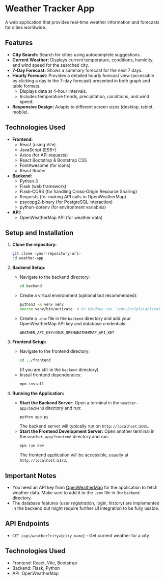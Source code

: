# Weather Tracker App

A web application that provides real-time weather information and forecasts for cities worldwide.

## Features

*   **City Search:** Search for cities using autocomplete suggestions.
*   **Current Weather:** Displays current temperature, conditions, humidity, and wind speed for the searched city.
*   **7-Day Forecast:** Shows a summary forecast for the next 7 days.
*   **Hourly Forecast:** Provides a detailed hourly forecast view (accessible by clicking a day in the 7-day forecast) presented in both graph and table formats.
    *   Displays data at 4-hour intervals.
    *   Includes temperature trends, precipitation, conditions, and wind speed.
*   **Responsive Design:** Adapts to different screen sizes (desktop, tablet, mobile).

## Technologies Used

*   **Frontend:**
    *   React (using Vite)
    *   JavaScript (ES6+)
    *   Axios (for API requests)
    *   React Bootstrap & Bootstrap CSS
    *   FontAwesome (for icons)
    *   React Router
*   **Backend:**
    *   Python 3
    *   Flask (web framework)
    *   Flask-CORS (for handling Cross-Origin Resource Sharing)
    *   Requests (for making API calls to OpenWeatherMap)
    *   psycopg2-binary (for PostgreSQL interaction)
    *   python-dotenv (for environment variables)
*   **API:**
    *   OpenWeatherMap API (for weather data) 

## Setup and Installation

1.  **Clone the repository:**
    ```bash
    git clone <your-repository-url>
    cd weather-app
    ```

2.  **Backend Setup:**
    *   Navigate to the backend directory:
        ```bash
        cd backend
        ```
    *   Create a virtual environment (optional but recommended):
        ```bash
        python3 -m venv venv
        source venv/bin/activate  # On Windows use `venv\Scripts\activate`
        ```
    *   Create a `.env` file in the `backend` directory and add your OpenWeatherMap API key and database credentials:
        ```env
        WEATHER_API_KEY=YOUR_OPENWEATHERMAP_API_KEY

3.  **Frontend Setup:**
    *   Navigate to the frontend directory:
        ```bash
        cd ../frontend 
        ```
        (If you are still in the `backend` directory)
    *   Install frontend dependencies:
        ```bash
        npm install
        ```

4.  **Running the Application:**
    *   **Start the Backend Server:**
        Open a terminal in the `weather-app/backend` directory and run:
        ```bash
        python app.py
        ```
        The backend server will typically run on `http://localhost:5001`.
    *   **Start the Frontend Development Server:**
        Open another terminal in the `weather-app/frontend` directory and run:
        ```bash
        npm run dev
        ```
        The frontend application will be accessible, usually at `http://localhost:5173`.

## Important Notes

*   You need an API key from [OpenWeatherMap](https://openweathermap.org/) for the application to fetch weather data. Make sure to add it to the `.env` file in the `backend` directory.
*   The database features (user registration, login, history) are implemented in the backend but might require further UI integration to be fully usable.

## API Endpoints

- `GET /api/weather?city={city_name}` - Get current weather for a city

## Technologies Used

- Frontend: React, Vite, Bootstrap
- Backend: Flask, Python
- API: OpenWeatherMap 
